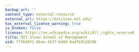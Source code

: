 ```yaml
---
backup_url: ''
content_type: external-resource
external_url: https://mitsloan.mit.edu/
has_external_license_warning: true
is_broken: false
license: https://en.wikipedia.org/wiki/All_rights_reserved
title: MIT Sloan School of Management
uid: f7f6d9f1-0bae-4537-b48d-8adfb9126298
---
```

